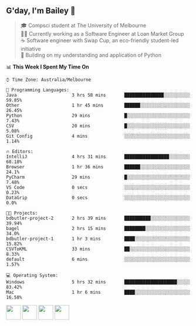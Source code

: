 ## G'day, I'm Bailey 👋

> 🎓 Compsci student at The University of Melbourne <br>
> 👨‍💻 Currently working as a Software Engineer at Loan Market Group <br>
> ☕️ Software engineer with Swap Cup, an eco-friendly student-led initiative <br>
> 🌱 Building on my understanding and application of Python

<!--START_SECTION:waka-->
📊 **This Week I Spent My Time On** 

```text
⌚︎ Time Zone: Australia/Melbourne

💬 Programming Languages: 
Java                     3 hrs 58 mins       ███████████████░░░░░░░░░░   59.85% 
Other                    1 hr 45 mins        ██████░░░░░░░░░░░░░░░░░░░   26.45% 
Python                   29 mins             █░░░░░░░░░░░░░░░░░░░░░░░░   7.43% 
CSV                      20 mins             █░░░░░░░░░░░░░░░░░░░░░░░░   5.08% 
Git Config               4 mins              ░░░░░░░░░░░░░░░░░░░░░░░░░   1.14%

🔥 Editors: 
IntelliJ                 4 hrs 31 mins       █████████████████░░░░░░░░   68.18% 
Browser                  1 hr 36 mins        ██████░░░░░░░░░░░░░░░░░░░   24.1% 
PyCharm                  29 mins             █░░░░░░░░░░░░░░░░░░░░░░░░   7.48% 
VS Code                  0 secs              ░░░░░░░░░░░░░░░░░░░░░░░░░   0.23% 
DataGrip                 0 secs              ░░░░░░░░░░░░░░░░░░░░░░░░░   0.0%

🐱‍💻 Projects: 
bdbutler-project-2       2 hrs 39 mins       ██████████░░░░░░░░░░░░░░░   39.94% 
bagel                    2 hrs 15 mins       ████████░░░░░░░░░░░░░░░░░   34.0% 
bdbutler-project-1       1 hr 3 mins         ████░░░░░░░░░░░░░░░░░░░░░   15.82% 
CSVToKML                 33 mins             ██░░░░░░░░░░░░░░░░░░░░░░░   8.33% 
default                  6 mins              ░░░░░░░░░░░░░░░░░░░░░░░░░   1.57%

💻 Operating System: 
Windows                  5 hrs 32 mins       ████████████████████░░░░░   83.42% 
Mac                      1 hr 6 mins         ████░░░░░░░░░░░░░░░░░░░░░   16.58%

```


<!--END_SECTION:waka-->

[<img height="40px" src="https://img.icons8.com/ios-filled/2x/linkedin.png">](https://linkedin.com/in/baileybutler1)
[<img height="40px" src="https://img.icons8.com/ios-filled/2x/github.png">](https://github.com/baely)
[<img height="40px" src="https://img.icons8.com/ios-filled/2x/salesforce.png">](https://trailblazer.me/id/baileybutler)
[<img height="40px" src="https://img.icons8.com/ios-filled/2x/instagram.png">](https://instagram.com/bae1y)
